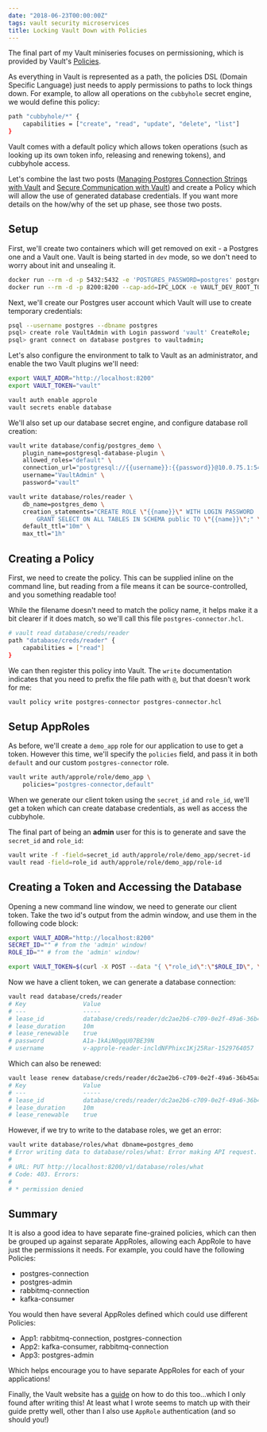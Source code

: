 ```yaml
---
date: "2018-06-23T00:00:00Z"
tags: vault security microservices
title: Locking Vault Down with Policies
---
```


The final part of my Vault miniseries focuses on permissioning, which is provided by Vault's [Policies](https://www.vaultproject.io/docs/concepts/policies.html).

As everything in Vault is represented as a path, the policies DSL (Domain Specific Language) just needs to apply permissions to paths to lock things down.  For example, to allow all operations on the `cubbyhole` secret engine, we would define this policy:

```bash
path "cubbyhole/*" {
    capabilities = ["create", "read", "update", "delete", "list"]
}
```

Vault comes with a default policy which allows token operations (such as looking up its own token info, releasing and renewing tokens), and cubbyhole access.

Let's combine the last two posts ([Managing Postgres Connection Strings with Vault](2018/06/17/secret-management-vault-postgres-connection/) and [Secure Communication with Vault](/2018/06/22/vault-secure-communication/)) and create a Policy which will allow the use of generated database credentials.  If you want more details on the how/why of the set up phase, see those two posts.

## Setup

First, we'll create two containers which will get removed on exit - a Postgres one and a Vault one.  Vault is being started in `dev` mode, so we don't need to worry about init and unsealing it.

```bash
docker run --rm -d -p 5432:5432 -e 'POSTGRES_PASSWORD=postgres' postgres:alpine
docker run --rm -d -p 8200:8200 --cap-add=IPC_LOCK -e VAULT_DEV_ROOT_TOKEN_ID=vault vault
```

Next, we'll create our Postgres user account which Vault will use to create temporary credentials:

```bash
psql --username postgres --dbname postgres
psql> create role VaultAdmin with Login password 'vault' CreateRole;
psql> grant connect on database postgres to vaultadmin;
```

Let's also configure the environment to talk to Vault as an administrator, and enable the two Vault plugins we'll need:

```bash
export VAULT_ADDR="http://localhost:8200"
export VAULT_TOKEN="vault"

vault auth enable approle
vault secrets enable database
```

We'll also set up our database secret engine, and configure database roll creation:

```bash
vault write database/config/postgres_demo \
    plugin_name=postgresql-database-plugin \
    allowed_roles="default" \
    connection_url="postgresql://{{username}}:{{password}}@10.0.75.1:5432/postgres?sslmode=disable" \
    username="VaultAdmin" \
    password="vault"

vault write database/roles/reader \
    db_name=postgres_demo \
    creation_statements="CREATE ROLE \"{{name}}\" WITH LOGIN PASSWORD '{{password}}' VALID UNTIL '{{expiration}}'; \
        GRANT SELECT ON ALL TABLES IN SCHEMA public TO \"{{name}}\";" \
    default_ttl="10m" \
    max_ttl="1h"
```

## Creating a Policy

First, we need to create the policy.  This can be supplied inline on the command line, but reading from a file means it can be source-controlled, and you something readable too!

While the filename doesn't need to match the policy name, it helps make it a bit clearer if it does match, so we'll call this file `postgres-connector.hcl`.

```bash
# vault read database/creds/reader
path "database/creds/reader" {
    capabilities = ["read"]
}
```

We can then register this policy into Vault.  The `write` documentation indicates that you need to prefix the file path with `@`, but that doesn't work for me:

```bash
vault policy write postgres-connector postgres-connector.hcl
```

## Setup AppRoles

As before, we'll create a `demo_app` role for our application to use to get a token.  However this time, we'll specify the `policies` field, and pass it in both `default` and our custom `postgres-connector` role.

```bash
vault write auth/approle/role/demo_app \
    policies="postgres-connector,default"
```

When we generate our client token using the `secret_id` and `role_id`, we'll get a token which can create database credentials, as well as access the cubbyhole.

The final part of being an **admin** user for this is to generate and save the `secret_id` and `role_id`:
```bash
vault write -f -field=secret_id auth/approle/role/demo_app/secret-id
vault read -field=role_id auth/approle/role/demo_app/role-id
```

## Creating a Token and Accessing the Database

Opening a new command line window, we need to generate our client token.  Take the two id's output from the admin window, and use them in the following code block:

```bash
export VAULT_ADDR="http://localhost:8200"
SECRET_ID="" # from the 'admin' window!
ROLE_ID="" # from the 'admin' window!

export VAULT_TOKEN=$(curl -X POST --data "{ \"role_id\":\"$ROLE_ID\", \"secret_id\":\"$SECRET_ID\" }" $VAULT_ADDR/v1/auth/approle/login | jq  -r .auth.client_token)
```

Now we have a client token, we can generate a database connection:

```bash
vault read database/creds/reader
# Key                Value
# ---                -----
# lease_id           database/creds/reader/dc2ae2b6-c709-0e2f-49a6-36b45aa84490
# lease_duration     10m
# lease_renewable    true
# password           A1a-1kAiN0gqU07BE39N
# username           v-approle-reader-incldNFPhixc1Kj25Rar-1529764057
```

Which can also be renewed:

```bash
vault lease renew database/creds/reader/dc2ae2b6-c709-0e2f-49a6-36b45aa84490
# Key                Value
# ---                -----
# lease_id           database/creds/reader/dc2ae2b6-c709-0e2f-49a6-36b45aa84490
# lease_duration     10m
# lease_renewable    true
```

However, if we try to write to the database roles, we get an error:

```bash
vault write database/roles/what dbname=postgres_demo
# Error writing data to database/roles/what: Error making API request.
#
# URL: PUT http://localhost:8200/v1/database/roles/what
# Code: 403. Errors:
#
# * permission denied
```

## Summary

It is also a good idea to have separate fine-grained policies, which can then be grouped up against separate AppRoles, allowing each AppRole to have just the permissions it needs.  For example, you could have the following Policies:

* postgres-connection
* postgres-admin
* rabbitmq-connection
* kafka-consumer

You would then have several AppRoles defined which could use different Policies:

* App1: rabbitmq-connection, postgres-connection
* App2: kafka-consumer, rabbitmq-connection
* App3: postgres-admin

Which helps encourage you to have separate AppRoles for each of your applications!

Finally, the Vault website has a [guide](https://www.vaultproject.io/guides/secret-mgmt/dynamic-secrets.html) on how to do this too...which I only found after writing this!  At least what I wrote seems to match up with their guide pretty well, other than I also use `AppRole` authentication (and so should you!)